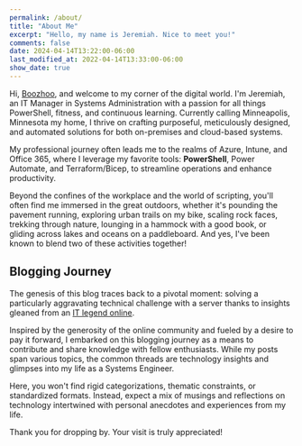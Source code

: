 ```yaml
---
permalink: /about/
title: "About Me"
excerpt: "Hello, my name is Jeremiah. Nice to meet you!"  
comments: false  
date: 2024-04-14T13:22:00-06:00
last_modified_at: 2022-04-14T13:33:00-06:00
show_date: true
---
```

Hi, [Boozhoo](https://ojibwe.lib.umn.edu/main-entry/boozhoo-pc-interj), and welcome to my corner of the digital world. 
I'm Jeremiah, an IT Manager in Systems Administration with a passion for all things PowerShell, fitness, and continuous learning. 
Currently calling Minneapolis, Minnesota my home, I thrive on crafting purposeful, meticulously designed, and automated solutions for both on-premises and cloud-based systems.

My professional journey often leads me to the realms of Azure, Intune, and Office 365, where I leverage my favorite tools: **PowerShell**, Power Automate, and Terraform/Bicep, to streamline operations and enhance productivity.

Beyond the confines of the workplace and the world of scripting, you'll often find me immersed in the great outdoors, whether it's pounding the pavement running, exploring urban trails on my bike, scaling rock faces, trekking through nature, lounging in a hammock with a good book, or gliding across lakes and oceans on a paddleboard. 
And yes, I've been known to blend two of these activities together!  

## Blogging Journey  
The genesis of this blog traces back to a pivotal moment: solving a particularly aggravating technical challenge with a server thanks to insights gleaned from an [IT legend online](https://imgs.xkcd.com/comics/wisdom_of_the_ancients.png).

Inspired by the generosity of the online community and fueled by a desire to pay it forward, I embarked on this blogging journey as a means to contribute and share knowledge with fellow enthusiasts. 
While my posts span various topics, the common threads are technology insights and glimpses into my life as a Systems Engineer.  
 
Here, you won't find rigid categorizations, thematic constraints, or standardized formats. Instead, expect a mix of musings and reflections on technology intertwined with personal anecdotes and experiences from my life.  

Thank you for dropping by. Your visit is truly appreciated!  

